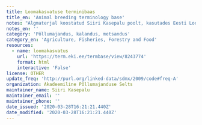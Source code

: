 ```yaml
---
title: Loomakasvatuse terminibaas
title_en: 'Animal breeding terminology base'
notes: "Algmaterjal koostatud Siiri Kasepalu poolt, kasutades Eesti Loomakasvatuse ja Veterinaaria Instituudis (ELVI) valminud sõnastikke. Terminite valik ja kaasajastamine on tehtud Akadeemilise Põllumajanduse Seltsi terminoloogiakomisjoni poolt (emeriitprofessor Olev Saveli, emeriitprofessor Olav Kärt, dotsent Peep Piirsalu ja pm-dr Alo Tänavots). Antud oskussõnade valim hõlmab loomakasvatusega seotud terminoloogiat kõige laiemalt. Siit leiab märksõnu alates loomade söötmisest, aretusest, geneetikast, pidamisest, heaolust, loomade anatoomiast, füsioloogiast, looma- ja linnutõugudest, veterinaariast, kalandusest, eriloomakasvatusest. Lisaks sõnaseletusele on lisatud vastavalt inglise-, saksa- ja venekeelne vaste. Terminibaasi koostamine on pidev protsess, mis hõlmab endas uute märksõnade lisamist ja vajadusel olemasolevate täpsustamist.\r\nKokku: 22320 terminit\r\nKeeled: et, en, de, ru"
notes_en: ''
category: 'Põllumajandus, kalandus, metsandus'
category_en: 'Agriculture, Fisheries, Forestry and Food'
resources:
  - name: loomakasvatus
    url: 'https://term.eki.ee/termbase/view/8243774'
    format: html
    interactive: 'False'
license: OTHER
update_freq: 'http://purl.org/linked-data/sdmx/2009/code#freq-A'
organization: Akadeemiline Põllumajanduse Selts
maintainer_name: Siiri Kasepalu
maintainer_email: ''
maintainer_phone: ''
date_issued: '2020-03-28T16:21:21.440Z'
date_modified: '2020-03-28T16:21:21.440Z'
---
```


